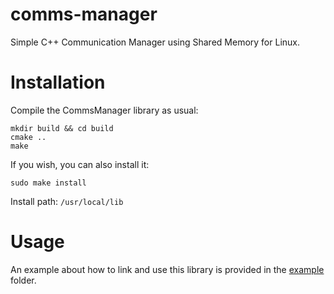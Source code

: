 # comms-manager
Simple C++ Communication Manager using Shared Memory for Linux.

# Installation
Compile the CommsManager library as usual:
```
mkdir build && cd build
cmake ..
make
```
If you wish, you can also install it:
```
sudo make install
```
Install path: `/usr/local/lib`

# Usage
An example about how to link and use this library is provided in the [example](example/) folder.